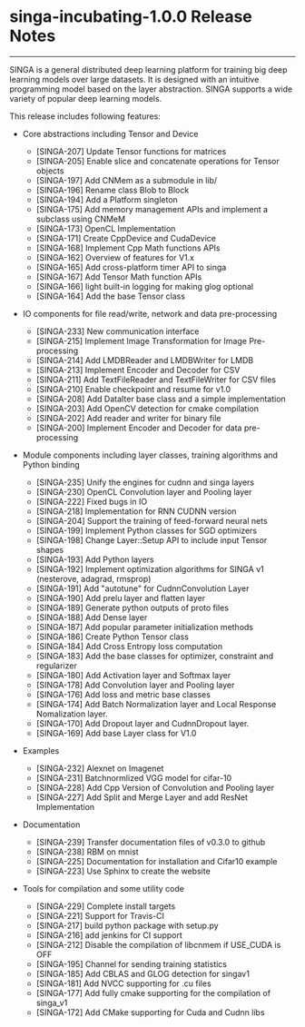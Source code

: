 # singa-incubating-1.0.0 Release Notes

---

SINGA is a general distributed deep learning platform for training big deep
learning models over large datasets. It is designed with an intuitive
programming model based on the layer abstraction. SINGA supports a wide variety
of popular deep learning models.

This release includes following features:

  * Core abstractions including Tensor and Device
      * [SINGA-207]  Update Tensor functions for matrices
      * [SINGA-205]  Enable slice and concatenate operations for Tensor objects
      * [SINGA-197]  Add CNMem as a submodule in lib/
      * [SINGA-196]  Rename class Blob to Block
      * [SINGA-194]  Add a Platform singleton
      * [SINGA-175]  Add memory management APIs and implement a subclass using CNMeM
      * [SINGA-173]  OpenCL Implementation
      * [SINGA-171]  Create CppDevice and CudaDevice
      * [SINGA-168]  Implement Cpp Math functions APIs
      * [SINGA-162]  Overview of features for V1.x
      * [SINGA-165]  Add cross-platform timer API to singa
      * [SINGA-167]  Add Tensor Math function APIs
      * [SINGA-166]  light built-in logging for making glog optional
      * [SINGA-164]  Add the base Tensor class


  * IO components for file read/write, network and data pre-processing
      * [SINGA-233]  New communication interface
      * [SINGA-215]  Implement Image Transformation for Image Pre-processing
      * [SINGA-214]  Add LMDBReader and LMDBWriter for LMDB
      * [SINGA-213]  Implement Encoder and Decoder for CSV
      * [SINGA-211]  Add TextFileReader and TextFileWriter for CSV files
      * [SINGA-210]  Enable checkpoint and resume for v1.0
      * [SINGA-208]  Add DataIter base class and a simple implementation
      * [SINGA-203]  Add OpenCV detection for cmake compilation
      * [SINGA-202]  Add reader and writer for binary file
      * [SINGA-200]  Implement Encoder and Decoder for data pre-processing



  * Module components including layer classes, training algorithms and Python binding
      * [SINGA-235]  Unify the engines for cudnn and singa layers
      * [SINGA-230]  OpenCL Convolution layer and Pooling layer
      * [SINGA-222]  Fixed bugs in IO
      * [SINGA-218]  Implementation for RNN CUDNN version
      * [SINGA-204]  Support the training of feed-forward neural nets
      * [SINGA-199]  Implement Python classes for SGD optimizers
      * [SINGA-198]  Change Layer::Setup API to include input Tensor shapes
      * [SINGA-193]  Add Python layers
      * [SINGA-192]  Implement optimization algorithms for SINGA v1 (nesterove, adagrad, rmsprop)
      * [SINGA-191]  Add "autotune" for CudnnConvolution Layer
      * [SINGA-190]  Add prelu layer and flatten layer
      * [SINGA-189]  Generate python outputs of proto files
      * [SINGA-188]  Add Dense layer
      * [SINGA-187]  Add popular parameter initialization methods
      * [SINGA-186]  Create Python Tensor class
      * [SINGA-184]  Add Cross Entropy loss computation
      * [SINGA-183]  Add the base classes for optimizer, constraint and regularizer
      * [SINGA-180]  Add Activation layer and Softmax layer
      * [SINGA-178]  Add Convolution layer and Pooling layer
      * [SINGA-176]  Add loss and metric base classes
      * [SINGA-174]  Add Batch Normalization layer and Local Response Nomalization layer.
      * [SINGA-170]  Add Dropout layer and CudnnDropout layer.
      * [SINGA-169]  Add base Layer class for V1.0


  * Examples
      * [SINGA-232]  Alexnet on Imagenet
      * [SINGA-231]  Batchnormlized VGG model for cifar-10
      * [SINGA-228]  Add Cpp Version of Convolution and Pooling layer
      * [SINGA-227]  Add Split and Merge Layer and add ResNet Implementation

  * Documentation
      * [SINGA-239]  Transfer documentation files of v0.3.0 to github
      * [SINGA-238]  RBM on mnist
      * [SINGA-225]  Documentation for installation and Cifar10 example
      * [SINGA-223]  Use Sphinx to create the website

  * Tools for compilation and some utility code
      * [SINGA-229]  Complete install targets
      * [SINGA-221]  Support for Travis-CI
      * [SINGA-217]  build python package with setup.py
      * [SINGA-216]  add jenkins for CI support
      * [SINGA-212]  Disable the compilation of libcnmem if USE_CUDA is OFF
      * [SINGA-195]  Channel for sending training statistics
      * [SINGA-185]  Add CBLAS and GLOG detection for singav1
      * [SINGA-181]  Add NVCC supporting for .cu files
      * [SINGA-177]  Add fully cmake supporting for the compilation of singa_v1
      * [SINGA-172]  Add CMake supporting for Cuda and Cudnn libs
